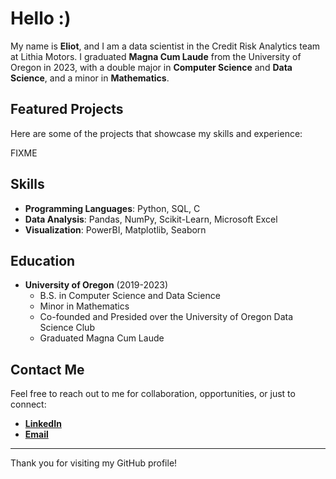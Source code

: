 # Hello :)

My name is **Eliot**, and I am a data scientist in the Credit Risk Analytics team at Lithia Motors. I graduated **Magna Cum Laude** from the University of Oregon in 2023, with a double major in **Computer Science** and **Data Science**, and a minor in **Mathematics**.

## Featured Projects

Here are some of the projects that showcase my skills and experience:

FIXME

## Skills

- **Programming Languages**: Python, SQL, C
- **Data Analysis**: Pandas, NumPy, Scikit-Learn, Microsoft Excel
- **Visualization**: PowerBI, Matplotlib, Seaborn

## Education

- **University of Oregon** (2019-2023)
  - B.S. in Computer Science and Data Science
  - Minor in Mathematics
  - Co-founded and Presided over the University of Oregon Data Science Club
  - Graduated Magna Cum Laude 

## Contact Me

Feel free to reach out to me for collaboration, opportunities, or just to connect:

- **[LinkedIn](https://www.linkedin.com/in/eliotjmartin/)**
- **[Email](eliotm@uoregon.edu)**

---

Thank you for visiting my GitHub profile!

<!--
**eliotjmartin/eliotjmartin** is a ✨ _special_ ✨ repository because its `README.md` (this file) appears on your GitHub profile.

Here are some ideas to get you started:

- 🔭 I’m currently working on ...
- 🌱 I’m currently learning ...
- 👯 I’m looking to collaborate on ...
- 🤔 I’m looking for help with ...
- 💬 Ask me about ...
- 📫 How to reach me: ...
- 😄 Pronouns: ...
- ⚡ Fun fact: ...
-->
